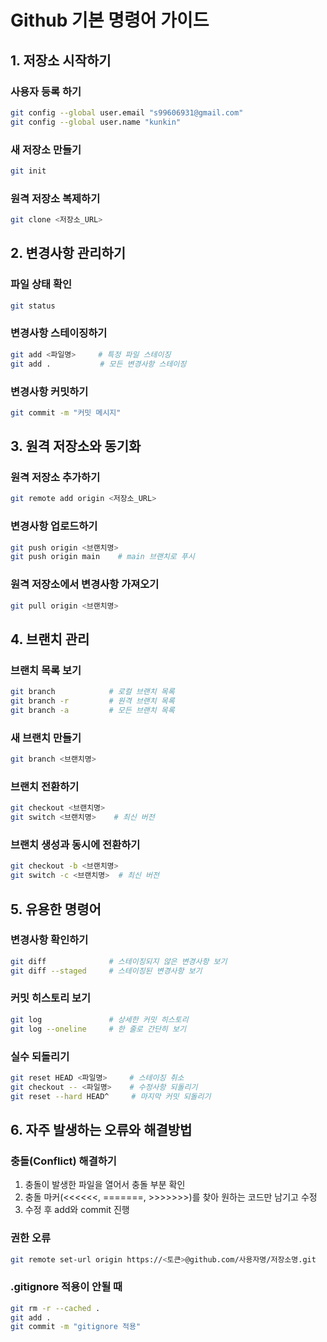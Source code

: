 # Github 기본 명령어 가이드

## 1. 저장소 시작하기

### 사용자 등록 하기
```bash
git config --global user.email "s99606931@gmail.com"
git config --global user.name "kunkin"
```

### 새 저장소 만들기
```bash
git init
```

### 원격 저장소 복제하기
```bash
git clone <저장소_URL>
```

## 2. 변경사항 관리하기

### 파일 상태 확인
```bash
git status
```

### 변경사항 스테이징하기
```bash
git add <파일명>     # 특정 파일 스테이징
git add .           # 모든 변경사항 스테이징
```

### 변경사항 커밋하기
```bash
git commit -m "커밋 메시지"
```

## 3. 원격 저장소와 동기화

### 원격 저장소 추가하기
```bash
git remote add origin <저장소_URL>
```

### 변경사항 업로드하기
```bash
git push origin <브랜치명>
git push origin main    # main 브랜치로 푸시
```

### 원격 저장소에서 변경사항 가져오기
```bash
git pull origin <브랜치명>
```

## 4. 브랜치 관리

### 브랜치 목록 보기
```bash
git branch            # 로컬 브랜치 목록
git branch -r         # 원격 브랜치 목록
git branch -a         # 모든 브랜치 목록
```

### 새 브랜치 만들기
```bash
git branch <브랜치명>
```

### 브랜치 전환하기
```bash
git checkout <브랜치명>
git switch <브랜치명>    # 최신 버전
```

### 브랜치 생성과 동시에 전환하기
```bash
git checkout -b <브랜치명>
git switch -c <브랜치명>  # 최신 버전
```

## 5. 유용한 명령어

### 변경사항 확인하기
```bash
git diff              # 스테이징되지 않은 변경사항 보기
git diff --staged     # 스테이징된 변경사항 보기
```

### 커밋 히스토리 보기
```bash
git log               # 상세한 커밋 히스토리
git log --oneline     # 한 줄로 간단히 보기
```

### 실수 되돌리기
```bash
git reset HEAD <파일명>     # 스테이징 취소
git checkout -- <파일명>    # 수정사항 되돌리기
git reset --hard HEAD^     # 마지막 커밋 되돌리기
```

## 6. 자주 발생하는 오류와 해결방법

### 충돌(Conflict) 해결하기
1. 충돌이 발생한 파일을 열어서 충돌 부분 확인
2. 충돌 마커(<<<<<<, =======, >>>>>>>)를 찾아 원하는 코드만 남기고 수정
3. 수정 후 add와 commit 진행

### 권한 오류
```bash
git remote set-url origin https://<토큰>@github.com/사용자명/저장소명.git
```

### .gitignore 적용이 안될 때
```bash
git rm -r --cached .
git add .
git commit -m "gitignore 적용"
```